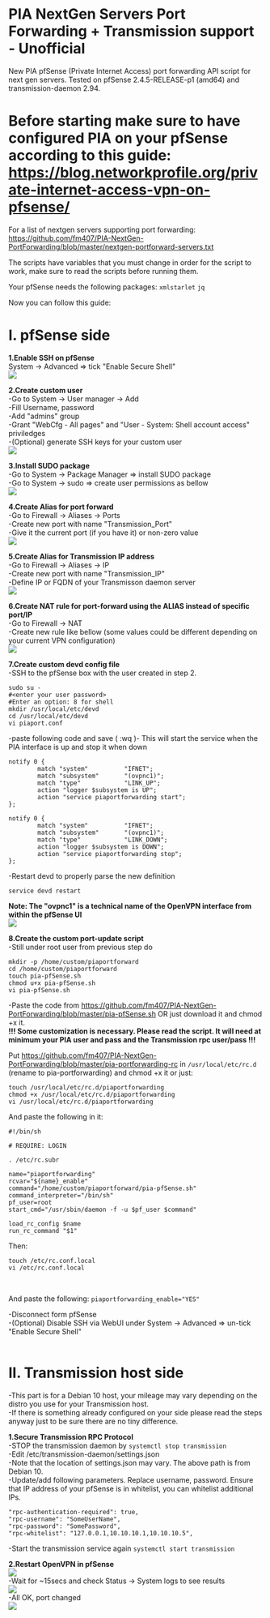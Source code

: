 # PIA NextGen Servers Port Forwarding + Transmission support - Unofficial
New PIA pfSense (Private Internet Access) port forwarding API script for next gen servers. Tested on pfSense 2.4.5-RELEASE-p1 (amd64) and transmission-daemon 2.94.

# **Before starting make sure to have configured PIA on your pfSense according to this guide: https://blog.networkprofile.org/private-internet-access-vpn-on-pfsense/**

For a list of nextgen servers supporting port forwarding: https://github.com/fm407/PIA-NextGen-PortForwarding/blob/master/nextgen-portforward-servers.txt 

The scripts have variables that you must change in order for the script to work, make sure to read the scripts before running them.

Your pfSense needs the following packages: `xmlstarlet` `jq`

Now you can follow this guide:

# **I. pfSense side**

**1.Enable SSH on pfSense**</br>
System -> Advanced => tick "Enable Secure Shell"</br>
<img src="imgs/ssh.png">

**2.Create custom user**</br>
-Go to System -> User manager -> Add</br>
-Fill Username, password</br>
-Add "admins" group</br>
-Grant "WebCfg - All pages" and "User - System: Shell account access" priviledges</br>
-(Optional) generate SSH keys for your custom user</br>
<img src="imgs/custom-user.png"></br>

**3.Install SUDO package**</br>
-Go to System -> Package Manager => install SUDO package</br>
-Go to System -> sudo => create user permissions as bellow</br>
<img src="imgs/sudo.png"></br>

**4.Create Alias for port forward**</br>
-Go to Firewall -> Aliases -> Ports</br>
-Create new port with name "Transmission_Port"</br>
-Give it the current port (if you have it) or non-zero value</br>
<img src="imgs/port-alias.png"></br>

**5.Create Alias for Transmission IP address**</br>
-Go to Firewall -> Aliases -> IP</br>
-Create new port with name "Transmission_IP"</br>
-Define IP or FQDN of your Transmisson daemon server</br>
<img src="imgs/ip-alias.png"></br>

**6.Create NAT rule for port-forward using the ALIAS instead of specific port/IP**</br>
-Go to Firewall -> NAT</br>
-Create new rule like bellow (some values could be different depending on your current VPN configuration)</br>
<img src="imgs/pia-nat.png"></br>

**7.Create custom devd config file**</br>
-SSH to the pfSense box with the user created in step 2.</br>
```
sudo su -
#<enter your user password>
#Enter an option: 8 for shell
mkdir /usr/local/etc/devd
cd /usr/local/etc/devd
vi piaport.conf
```
-paste following code and save ( :wq )- This will start the service when the PIA interface is up and stop it when down</br>

```
notify 0 {
        match "system"          "IFNET";
        match "subsystem"       "(ovpnc1)";
        match "type"            "LINK_UP";
        action "logger $subsystem is UP";
        action "service piaportforwarding start";
};

notify 0 {
        match "system"          "IFNET";
        match "subsystem"       "(ovpnc1)";
        match "type"            "LINK_DOWN";
        action "logger $subsystem is DOWN";
        action "service piaportforwarding stop";
};
```
-Restart devd to properly parse the new definition
```
service devd restart
```
**Note: The "ovpnc1" is a technical name of the OpenVPN interface from within the pfSense UI**</br>
<img src="imgs/pia-iface.png"></br>

**8.Create the custom port-update script**</br>
-Still under root user from previous step do</br>

```
mkdir -p /home/custom/piaportforward
cd /home/custom/piaportforward
touch pia-pfSense.sh
chmod u+x pia-pfSense.sh
vi pia-pfSense.sh
```
-Paste the code from https://github.com/fm407/PIA-NextGen-PortForwarding/blob/master/pia-pfSense.sh OR just download it and chmod +x it.</br>
**!!! Some customization is necessary. Please read the script. It will need at minimum your PIA user and pass and the Transmission rpc user/pass !!!**</br>

Put https://github.com/fm407/PIA-NextGen-PortForwarding/blob/master/pia-portforwarding-rc in `/usr/local/etc/rc.d` (rename to pia-portforwarding) and chmod +x it or just:</br>

```
touch /usr/local/etc/rc.d/piaportforwarding
chmod +x /usr/local/etc/rc.d/piaportforwarding
vi /usr/local/etc/rc.d/piaportforwarding
```

And paste the following in it:</br>

```
#!/bin/sh

# REQUIRE: LOGIN

. /etc/rc.subr

name="piaportforwarding"
rcvar="${name}_enable"
command="/home/custom/piaportforward/pia-pfSense.sh"
command_interpreter="/bin/sh"
pf_user=root
start_cmd="/usr/sbin/daemon -f -u $pf_user $command"

load_rc_config $name
run_rc_command "$1"
```
Then:</br>

```
touch /etc/rc.conf.local
vi /etc/rc.conf.local
```
</br>

And paste the following: `piaportforwarding_enable="YES"`

-Disconnect form pfSense</br>
-(Optional) Disable SSH via WebUI under System -> Advanced => un-tick "Enable Secure Shell"</br>
</br>

# **II. Transmission host side**</br>
-This part is for a Debian 10 host, your mileage may vary depending on the distro you use for your Transmission host.</br>
-If there is something already configured on your side please read the steps anyway just to be sure there are no tiny difference.</br>

**1.Secure Transmission RPC Protocol**</br>
-STOP the transmission daemon by `systemctl stop transmission`</br>
-Edit /etc/transmission-daemon/settings.json</br>
-Note that the location of settings.json may vary. The above path is from Debian 10.</br>
-Update/add following parameters. Replace username, password. Ensure that IP address of your pfSense is in whitelist, you can whitelist additional IPs.</br>

```
"rpc-authentication-required": true,
"rpc-username": "SomeUserName",
"rpc-password": "SomePassword",
"rpc-whitelist": "127.0.0.1,10.10.10.1,10.10.10.5",
```

-Start the transmission service again `systemctl start transmission`</br>

**2.Restart OpenVPN in pfSense**</br>
<img src="imgs/pia-restart.png"></br>
-Wait for ~15secs and check Status -> System logs to see results</br>
<img src="imgs/pia-status.png"></br>
-All OK, port changed</br>
<img src="imgs/pia-success.png"></br>
